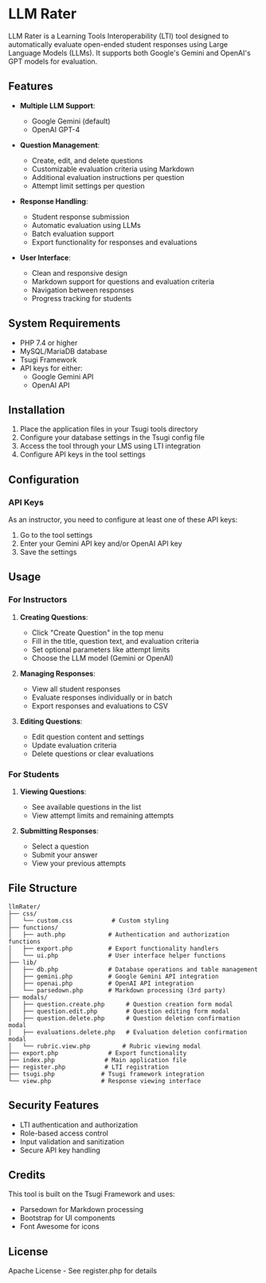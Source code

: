 # LLM Rater

LLM Rater is a Learning Tools Interoperability (LTI) tool designed to automatically evaluate open-ended student responses using Large Language Models (LLMs). It supports both Google's Gemini and OpenAI's GPT models for evaluation.

## Features

- **Multiple LLM Support**: 
  - Google Gemini (default)
  - OpenAI GPT-4
  
- **Question Management**:
  - Create, edit, and delete questions
  - Customizable evaluation criteria using Markdown
  - Additional evaluation instructions per question
  - Attempt limit settings per question

- **Response Handling**:
  - Student response submission
  - Automatic evaluation using LLMs
  - Batch evaluation support
  - Export functionality for responses and evaluations

- **User Interface**:
  - Clean and responsive design
  - Markdown support for questions and evaluation criteria
  - Navigation between responses
  - Progress tracking for students

## System Requirements

- PHP 7.4 or higher
- MySQL/MariaDB database
- Tsugi Framework
- API keys for either:
  - Google Gemini API
  - OpenAI API

## Installation

1. Place the application files in your Tsugi tools directory
2. Configure your database settings in the Tsugi config file
3. Access the tool through your LMS using LTI integration
4. Configure API keys in the tool settings

## Configuration

### API Keys
As an instructor, you need to configure at least one of these API keys:
1. Go to the tool settings
2. Enter your Gemini API key and/or OpenAI API key
3. Save the settings

## Usage

### For Instructors

1. **Creating Questions**:
   - Click "Create Question" in the top menu
   - Fill in the title, question text, and evaluation criteria
   - Set optional parameters like attempt limits
   - Choose the LLM model (Gemini or OpenAI)

2. **Managing Responses**:
   - View all student responses
   - Evaluate responses individually or in batch
   - Export responses and evaluations to CSV

3. **Editing Questions**:
   - Edit question content and settings
   - Update evaluation criteria
   - Delete questions or clear evaluations

### For Students

1. **Viewing Questions**:
   - See available questions in the list
   - View attempt limits and remaining attempts

2. **Submitting Responses**:
   - Select a question
   - Submit your answer
   - View your previous attempts

## File Structure

```
llmRater/
├── css/
│   └── custom.css           # Custom styling
├── functions/
│   ├── auth.php            # Authentication and authorization functions
│   ├── export.php          # Export functionality handlers
│   └── ui.php              # User interface helper functions
├── lib/
│   ├── db.php              # Database operations and table management
│   ├── gemini.php          # Google Gemini API integration
│   ├── openai.php          # OpenAI API integration
│   └── parsedown.php       # Markdown processing (3rd party)
├── modals/
│   ├── question.create.php      # Question creation form modal
│   ├── question.edit.php        # Question editing form modal
│   ├── question.delete.php      # Question deletion confirmation modal
│   ├── evaluations.delete.php   # Evaluation deletion confirmation modal
│   └── rubric.view.php         # Rubric viewing modal
├── export.php              # Export functionality
├── index.php              # Main application file
├── register.php           # LTI registration
├── tsugi.php             # Tsugi framework integration
└── view.php              # Response viewing interface
```

## Security Features

- LTI authentication and authorization
- Role-based access control
- Input validation and sanitization
- Secure API key handling

## Credits

This tool is built on the Tsugi Framework and uses:
- Parsedown for Markdown processing
- Bootstrap for UI components
- Font Awesome for icons

## License

Apache License - See register.php for details